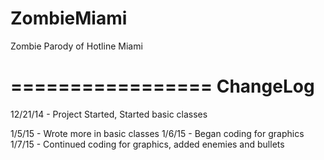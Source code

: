 ZombieMiami
===========

Zombie Parody of Hotline Miami

=================
ChangeLog
=================
12/21/14 - Project Started, Started basic classes

1/5/15 - Wrote more in basic classes
1/6/15 - Began coding for graphics
1/7/15 - Continued coding for graphics, added enemies and bullets

